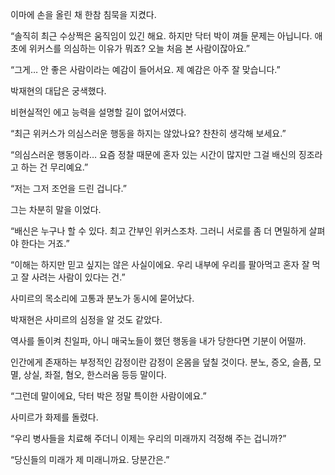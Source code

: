 이마에 손을 올린 채 한참 침묵을 지켰다.

“솔직히 최근 수상쩍은 움직임이 있긴 해요. 하지만 닥터 박이 껴들 문제는 아닙니다. 애초에 위커스를 의심하는 이유가 뭐죠? 오늘 처음 본 사람이잖아요.”

“그게… 안 좋은 사람이라는 예감이 들어서요. 제 예감은 아주 잘 맞습니다.”

박재현의 대답은 궁색했다.

비현실적인 에고 능력을 설명할 길이 없어서였다.

“최근 위커스가 의심스러운 행동을 하지는 않았나요? 찬찬히 생각해 보세요.”

“의심스러운 행동이라… 요즘 정찰 때문에 혼자 있는 시간이 많지만 그걸 배신의 징조라고 하는 건 무리예요.”

“저는 그저 조언을 드린 겁니다.”

그는 차분히 말을 이었다.

“배신은 누구나 할 수 있다. 최고 간부인 위커스조차. 그러니 서로를 좀 더 면밀하게 살펴야 한다는 거죠.”

“이해는 하지만 믿고 싶지는 않은 사실이에요. 우리 내부에 우리를 팔아먹고 혼자 잘 먹고 잘 사려는 사람이 있다는 건.”

사미르의 목소리에 고통과 분노가 동시에 묻어났다.

박재현은 사미르의 심정을 알 것도 같았다.

역사를 돌이켜 친일파, 아니 매국노들이 했던 행동을 내가 당한다면 기분이 어떨까.

인간에게 존재하는 부정적인 감정이란 감정이 온몸을 덮칠 것이다. 분노, 증오, 슬픔, 모멸, 상실, 좌절, 혐오, 한스러움 등등 말이다.

“그런데 말이에요, 닥터 박은 정말 특이한 사람이에요.”

사미르가 화제를 돌렸다.

“우리 병사들을 치료해 주더니 이제는 우리의 미래까지 걱정해 주는 겁니까?”

“당신들의 미래가 제 미래니까요. 당분간은.”